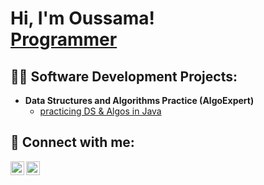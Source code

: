 <h1>Hi, I'm Oussama! <br/><a href="https://github.com/oussama18">Programmer</a></h1>

<h2>👨‍💻 Software Development Projects:</h2>

- <b>Data Structures and Algorithms Practice (AlgoExpert)</b>
  - [practicing DS & Algos in Java](https://github.com/oussama18/Algorithms-Practice)


<h2> 🤳 Connect with me:</h2>

[<img align="left" alt="Oussama | LinkedIn" width="22px" src="https://cdn.jsdelivr.net/npm/simple-icons@v3/icons/linkedin.svg" />][linkedin]
[<img align="left" alt="oussama | Instagram" width="22px" src="https://cdn.jsdelivr.net/npm/simple-icons@v3/icons/instagram.svg" />][instagram]

[instagram]: https://www.instagram.com/oussama_sameh/
[linkedin]: https://linkedin.com/in/oussama-sameh

<!--
**oussama18/oussama18** is a ✨ _special_ ✨ repository because its `README.md` (this file) appears on your GitHub profile.
